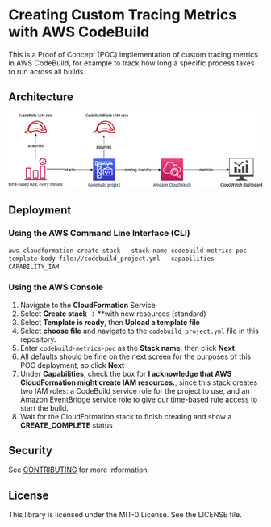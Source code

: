 # Creating Custom Tracing Metrics with AWS CodeBuild

This is a Proof of Concept (POC) implementation of custom tracing metrics in AWS CodeBuild, for example to track how long a specific process takes to run across all builds.

## Architecture

![Architecture](img/aws-codebuild-cloudwatch-trace-timing-metrics.png)

## Deployment

### Using the AWS Command Line Interface (CLI)

```shell
aws cloudformation create-stack --stack-name codebuild-metrics-poc --template-body file://codebuild_project.yml --capabilities CAPABILITY_IAM
```

### Using the AWS Console

1. Navigate to the **CloudFormation** Service
2. Select **Create stack** -> **with new resources (standard)
3. Select **Template is ready**, then **Upload a template file**
4. Select **choose file** and navigate to the `codebuild_project.yml` file in this repository.
5. Enter `codebuild-metrics-poc` as the **Stack name**, then click **Next**
6. All defaults should be fine on the next screen for the purposes of this POC deployment, so click **Next**
7. Under **Capabilities**, check the box for **I acknowledge that AWS CloudFormation might create IAM resources.**, since this stack creates two IAM roles: a CodeBuild service role for the project to use, and an Amazon EventBridge service role to give our time-based rule access to start the build.
8. Wait for the CloudFormation stack to finish creating and show a **CREATE_COMPLETE** status

## Security

See [CONTRIBUTING](CONTRIBUTING.md#security-issue-notifications) for more information.

## License

This library is licensed under the MIT-0 License. See the LICENSE file.

